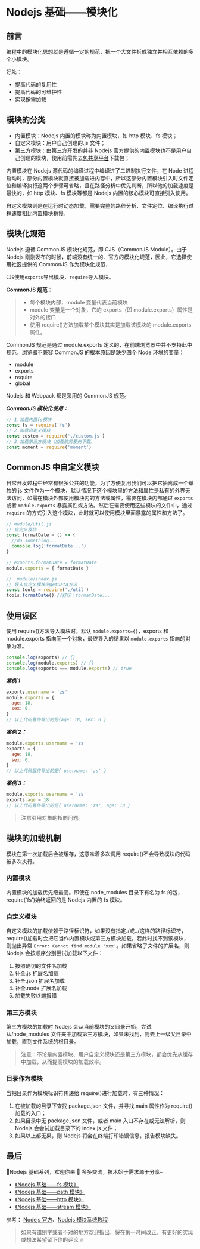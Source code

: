 # Nodejs 基础——模块化

## 前言

编程中的模块化思想就是遵循一定的规范，把一个大文件拆成独立并相互依赖的多个小模块。

好处：

- 提高代码的复用性
- 提高代码的可维护性
- 实现按需加载

## 模块的分类

- 内置模块：Nodejs 内置的模块称为内置模块，如 http 模块、fs 模块；
- 自定义模块：用户自己创建的.js 文件；
- 第三方模块：由第三方开发的并非 Nodejs 官方提供的内置模块也不是用户自己创建的模块，使用前需先去[包共享平台](https://www.npmjs.com/)下载包；

内置模块在 Nodejs 源代码的编译过程中编译进了二进制执行文件，在 Node 进程启动时，部分内置模块就直接被加载进内存中，所以这部分内置模块引入时文件定位和编译执行这两个步骤可省略，且在路径分析中优先判断，所以他的加载速度是最快的，如 http 模块、fs 模块等都是 Nodejs 内置的核心模块可直接引入使用。

自定义模块则是在运行时动态加载，需要完整的路径分析、文件定位、编译执行过程速度相比内置模块稍慢。

## 模块化规范

Nodejs 遵循 CommonJS 模块化规范，即 CJS（CommonJS Module）。由于 Nodejs 刚刚发布的时候，前端没有统一的、官方的模块化规范，因此，它选择使用社区提供的 CommonJS 作为模块化规范，

`CJS`使用`exports`导出模块，`require`导入模块。

**CommonJS 规范：**

> - 每个模块内部，module 变量代表当前模块
> - module 变量是一个对象，它的 exports（即 module.exports）属性是对外的接口
> - 使用 require()方法加载某个模块其实是加载该模块的 module.exports 属性。

CommonJS 规范是通过 module.exports 定义的，在前端浏览器中并不支持此中规范，浏览器不兼容 CommonJS 的根本原因是缺少四个 Node 环境的变量：

- module
- exports
- require
- global

Nodejs 和 Webpack 都是采用的 CommonJS 规范。

**_CommonJS 模块化使用：_**

```js
// 1.加载内置fs模块
const fs = require('fs')
// 2.加载自定义模块
const custom = require('./custom.js')
// 3.加载第三方模块（加载前需要先下载）
const moment = require('moment')
```

## CommonJS 中自定义模块

日常开发过程中经常有很多公共的功能，为了方便复用我们可以把它抽离成一个单独的 js 文件作为一个模块，默认情况下这个模块里的方法和属性是私有的外界无法访问，如需在模块外部使用模块内的方法或属性，需要在模块内部通过 `exports` 或者 `module.exports` 暴露属性或方法。然后在需要使用这些模块的文件中，通过 `require` 的方式引入这个模块，此时就可以使用模块里面暴露的属性和方法了。

```js
// mudule/util.js
// 自定义模块
const formatDate = () => {
  //do something...
  console.log('formatDate...')
}

// exports.formatDate = formatDate
module.exports = { formatDate }
```

```js
//  mudule/index.js
// 导入自定义模块的getData方法
const tools = require('./util')
tools.formatDate() //打印：formatDate...
```

## 使用误区

使用 require()方法导入模块时，默认 `module.exports={}`，exports 和 module.exports 指向同一个对象，最终导入的结果以 `module.exports` 指向的对象为准。

```js
console.log(exports) // {}
console.log(module.exports) // {}
console.log(exports === module.exports) // true
```

**_案例 1_**

```js
exports.username = 'zs'
module.exports = {
  age: 18,
  sex: 0,
}
// 以上代码最终导出的是{age: 18, sex: 0 }
```

**_案例 2：_**

```js
module.exports.username = 'zs'
exports = {
  age: 18,
  sex: 0,
}
// 以上代码最终导出的是{ username: 'zs' }
```

**_案例 3：_**

```js
module.exports.username = 'zs'
exports.age = 18
// 以上代码最终导出的是{ username: 'zs', age: 18 }
```

> 注意引用对象的指向问题。

## 模块的加载机制

模块在第一次加载后会被缓存，这意味着多次调用 require()不会导致模块的代码被多次执行。

### 内置模块

内置模块的加载优先级最高。即使在 node_modules 目录下有名为 fs 的包，require('fs')始终返回的是 Nodejs 内置的 fs 模块。

### 自定义模块

自定义模块的加载依赖于路径标识符，如果没有指定./或../这样的路径标识符，require()加载时会把它当作内置模块或第三方模块加载，若此时找不到该模块，则抛出异常 `Error: Cannot find module 'xxx'`。如果省略了文件的扩展名，则 Nodejs 会按顺序分别尝试加载以下文件：

1. 按照确切的文件名加载
2. 补全.js 扩展名加载
3. 补全.json 扩展名加载
4. 补全.node 扩展名加载
5. 加载失败终端报错

### 第三方模块

第三方模块的加载时 Nodejs 会从当前模块的父目录开始，尝试从/node_modules 文件夹中加载第三方模块，如果未找到，则去上一级父目录中加载，直到文件系统的根目录。

> 注意：不论是内置模块、用户自定义模块还是第三方模块，都会优先从缓存中加载，从而提高模块的加载效率。

### 目录作为模块

当把目录作为模块标识符传递给 require()进行加载时，有三种情况：

1. 在被加载的目录下查找 package.json 文件，并寻找 main 属性作为 require()加载的入口；
2. 如果目录中无 package.json 文件，或者 main 入口不存在或无法解析，则 Nodejs 会尝试加载目录下的 index.js 文件；
3. 如果以上都无果，则 Nodejs 将会在终端打印错误信息，报告模块缺失。

## 最后

🌈Nodejs 基础系列，欢迎你来 🍭 多多交流，技术始于需求源于分享~

- [《Nodejs 基础——fs 模块》](https://juejin.cn/post/7058459564626149389)
- [《Nodejs 基础——path 模块》](https://juejin.cn/post/7059311448891228167/)
- [《Nodejs 基础——http 模块》](https://juejin.cn/post/7062239625699393567)
- [《Nodejs 基础——stream 模块》](https://juejin.cn/post/7062541118121967647)

参考：
[Nodejs 官方](http://nodejs.cn/learn/expose-functionality-from-a-nodejs-file-using-exports)、[Nodejs 模块系统教程](https://www.runoob.com/nodejs/nodejs-module-system.html)

> 如果有错别字或者不对的地方欢迎指出，将在第一时间改正，有更好的实现或想法希望留下你的评论 🔥
